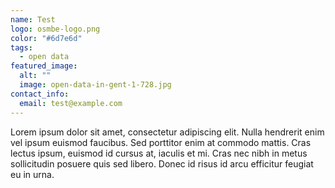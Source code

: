 ```yaml
---
name: Test
logo: osmbe-logo.png
color: "#6d7e6d"
tags:
  - open data
featured_image:
  alt: ""
  image: open-data-in-gent-1-728.jpg
contact_info:
  email: test@example.com
---
```

Lorem ipsum dolor sit amet, consectetur adipiscing elit. Nulla hendrerit enim vel ipsum euismod faucibus. Sed porttitor enim at commodo mattis. Cras lectus ipsum, euismod id cursus at, iaculis et mi. Cras nec nibh in metus sollicitudin posuere quis sed libero. Donec id risus id arcu efficitur feugiat eu in urna.